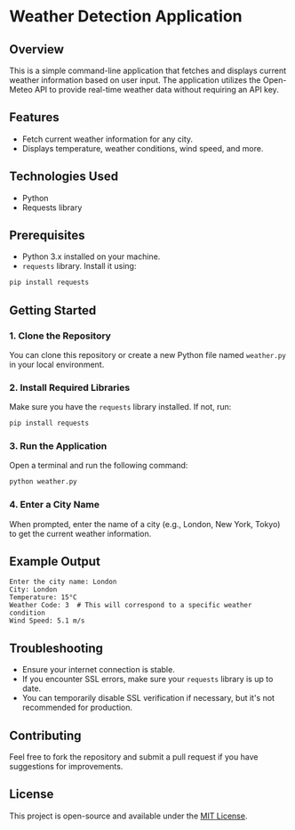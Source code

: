 # Weather Detection Application

## Overview
This is a simple command-line application that fetches and displays current weather information based on user input. The application utilizes the Open-Meteo API to provide real-time weather data without requiring an API key.

## Features
- Fetch current weather information for any city.
- Displays temperature, weather conditions, wind speed, and more.

## Technologies Used
- Python
- Requests library

## Prerequisites
- Python 3.x installed on your machine.
- `requests` library. Install it using:

```bash
pip install requests
```

## Getting Started

### 1. Clone the Repository
You can clone this repository or create a new Python file named `weather.py` in your local environment.

### 2. Install Required Libraries
Make sure you have the `requests` library installed. If not, run:

```bash
pip install requests
```

### 3. Run the Application
Open a terminal and run the following command:

```bash
python weather.py
```

### 4. Enter a City Name
When prompted, enter the name of a city (e.g., London, New York, Tokyo) to get the current weather information.

## Example Output
```
Enter the city name: London
City: London
Temperature: 15°C
Weather Code: 3  # This will correspond to a specific weather condition
Wind Speed: 5.1 m/s
```

## Troubleshooting
- Ensure your internet connection is stable.
- If you encounter SSL errors, make sure your `requests` library is up to date.
- You can temporarily disable SSL verification if necessary, but it's not recommended for production.

## Contributing
Feel free to fork the repository and submit a pull request if you have suggestions for improvements.

## License
This project is open-source and available under the [MIT License](LICENSE).
